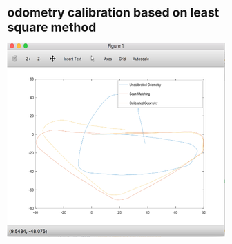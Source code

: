 # odometry calibration based on least square method

<p align="center">
  <img src="plots/odometry-calibration.png" width=676 height=450>
</p>
